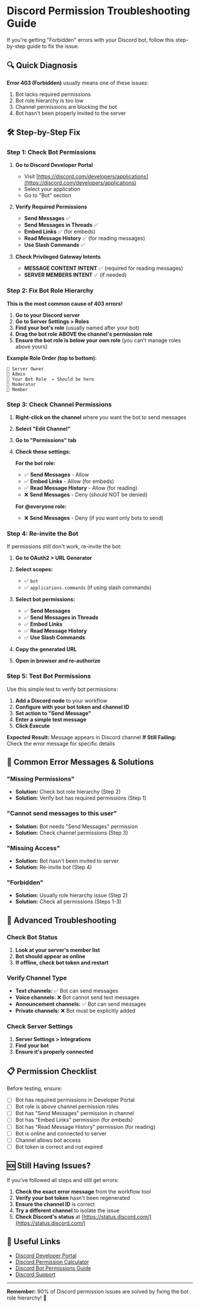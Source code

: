 # Discord Permission Troubleshooting Guide

If you're getting "Forbidden" errors with your Discord bot, follow this step-by-step guide to fix the issue.

## 🔍 **Quick Diagnosis**

**Error 403 (Forbidden)** usually means one of these issues:
1. Bot lacks required permissions
2. Bot role hierarchy is too low
3. Channel permissions are blocking the bot
4. Bot hasn't been properly invited to the server

## 🛠️ **Step-by-Step Fix**

### **Step 1: Check Bot Permissions**

1. **Go to Discord Developer Portal**
   - Visit [https://discord.com/developers/applications](https://discord.com/developers/applications)
   - Select your application
   - Go to "Bot" section

2. **Verify Required Permissions**
   - **Send Messages** ✅
   - **Send Messages in Threads** ✅
   - **Embed Links** ✅ (for embeds)
   - **Read Message History** ✅ (for reading messages)
   - **Use Slash Commands** ✅

3. **Check Privileged Gateway Intents**
   - **MESSAGE CONTENT INTENT** ✅ (required for reading messages)
   - **SERVER MEMBERS INTENT** ✅ (if needed)

### **Step 2: Fix Bot Role Hierarchy**

**This is the most common cause of 403 errors!**

1. **Go to your Discord server**
2. **Go to Server Settings > Roles**
3. **Find your bot's role** (usually named after your bot)
4. **Drag the bot role ABOVE the channel's permission role**
5. **Ensure the bot role is below your own role** (you can't manage roles above yours)

**Example Role Order (top to bottom):**
```
👑 Server Owner
🔧 Admin
🤖 Your Bot Role  ← Should be here
📝 Moderator
👤 Member
```

### **Step 3: Check Channel Permissions**

1. **Right-click on the channel** where you want the bot to send messages
2. **Select "Edit Channel"**
3. **Go to "Permissions" tab**
4. **Check these settings:**

   **For the bot role:**
   - ✅ **Send Messages** - Allow
   - ✅ **Embed Links** - Allow (for embeds)
   - ✅ **Read Message History** - Allow (for reading)
   - ❌ **Send Messages** - Deny (should NOT be denied)

   **For @everyone role:**
   - ❌ **Send Messages** - Deny (if you want only bots to send)

### **Step 4: Re-invite the Bot**

If permissions still don't work, re-invite the bot:

1. **Go to OAuth2 > URL Generator**
2. **Select scopes:**
   - ✅ `bot`
   - ✅ `applications.commands` (if using slash commands)

3. **Select bot permissions:**
   - ✅ **Send Messages**
   - ✅ **Send Messages in Threads**
   - ✅ **Embed Links**
   - ✅ **Read Message History**
   - ✅ **Use Slash Commands**

4. **Copy the generated URL**
5. **Open in browser and re-authorize**

### **Step 5: Test Bot Permissions**

Use this simple test to verify bot permissions:

1. **Add a Discord node** to your workflow
2. **Configure with your bot token and channel ID**
3. **Set action to "Send Message"**
4. **Enter a simple test message**
5. **Click Execute**

**Expected Result:** Message appears in Discord channel
**If Still Failing:** Check the error message for specific details

## 🚨 **Common Error Messages & Solutions**

### **"Missing Permissions"**
- **Solution:** Check bot role hierarchy (Step 2)
- **Solution:** Verify bot has required permissions (Step 1)

### **"Cannot send messages to this user"**
- **Solution:** Bot needs "Send Messages" permission
- **Solution:** Check channel permissions (Step 3)

### **"Missing Access"**
- **Solution:** Bot hasn't been invited to server
- **Solution:** Re-invite bot (Step 4)

### **"Forbidden"**
- **Solution:** Usually role hierarchy issue (Step 2)
- **Solution:** Check all permissions (Steps 1-3)

## 🔧 **Advanced Troubleshooting**

### **Check Bot Status**
1. **Look at your server's member list**
2. **Bot should appear as online**
3. **If offline, check bot token and restart**

### **Verify Channel Type**
- **Text channels:** ✅ Bot can send messages
- **Voice channels:** ❌ Bot cannot send text messages
- **Announcement channels:** ✅ Bot can send messages
- **Private channels:** ❌ Bot must be explicitly added

### **Check Server Settings**
1. **Server Settings > Integrations**
2. **Find your bot**
3. **Ensure it's properly connected**

## 📋 **Permission Checklist**

Before testing, ensure:

- [ ] Bot has required permissions in Developer Portal
- [ ] Bot role is above channel permission roles
- [ ] Bot has "Send Messages" permission in channel
- [ ] Bot has "Embed Links" permission (for embeds)
- [ ] Bot has "Read Message History" permission (for reading)
- [ ] Bot is online and connected to server
- [ ] Channel allows bot access
- [ ] Bot token is correct and not expired

## 🆘 **Still Having Issues?**

If you've followed all steps and still get errors:

1. **Check the exact error message** from the workflow tool
2. **Verify your bot token** hasn't been regenerated
3. **Ensure the channel ID** is correct
4. **Try a different channel** to isolate the issue
5. **Check Discord's status** at [https://status.discord.com/](https://status.discord.com/)

## 🔗 **Useful Links**

- [Discord Developer Portal](https://discord.com/developers/applications)
- [Discord Permission Calculator](https://discordapi.com/permissions.html)
- [Discord Bot Permissions Guide](https://discord.com/developers/docs/topics/permissions)
- [Discord Support](https://support.discord.com/)

---

**Remember:** 90% of Discord permission issues are solved by fixing the bot role hierarchy! 🎯
